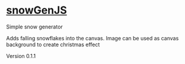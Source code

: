 # [snowGenJS](http://doodeec.com)

Simple snow generator

Adds falling snowflakes into the canvas. Image can be used as canvas background to create christmas effect

Version 0.1.1

